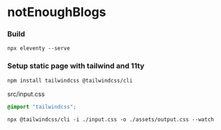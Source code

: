 # notEnoughBlogs

### Build
```
npx eleventy --serve
```

### Setup static page with tailwind and 11ty

```bash
npm install tailwindcss @tailwindcss/cli
```

src/input.css
```css
@import "tailwindcss";
```

```
npx @tailwindcss/cli -i ./input.css -o ./assets/output.css --watch
```